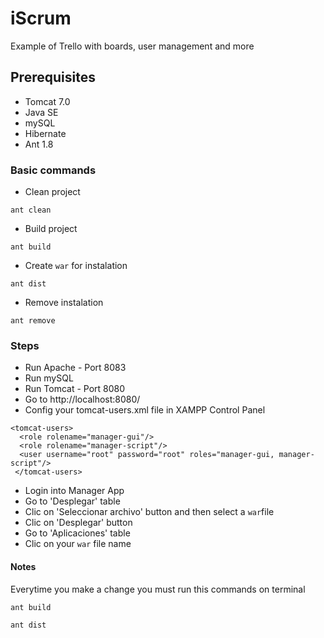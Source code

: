 # iScrum

Example of Trello with boards, user management and more

## Prerequisites

* Tomcat 7.0 
* Java SE
* mySQL
* Hibernate
* Ant 1.8

### Basic commands
* Clean project
```
ant clean
```
* Build project
```
ant build
```
* Create `war` for instalation
```
ant dist
```
* Remove instalation
```
ant remove
```

### Steps

* Run Apache - Port 8083
* Run mySQL
* Run Tomcat - Port 8080
* Go to http://localhost:8080/
* Config your tomcat-users.xml file in XAMPP Control Panel
```
<tomcat-users>
  <role rolename="manager-gui"/>
  <role rolename="manager-script"/>
  <user username="root" password="root" roles="manager-gui, manager-script"/>
 </tomcat-users>
 ```
* Login into Manager App 
* Go to 'Desplegar' table 
* Clic on 'Seleccionar archivo' button and then select a `war`file
* Clic on 'Desplegar' button 
* Go to 'Aplicaciones' table 
* Clic on your `war` file name

#### Notes
Everytime you make a change you must run this commands on terminal
```
ant build
```
```
ant dist
```
